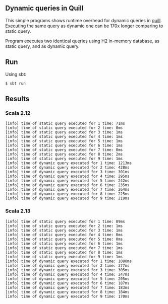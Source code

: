 ## Dynamic queries in Quill

This simple programs shows runtime overhead for dynamic queries in [quill](https://github.com/getquill/quill). Executing the same query as dynamic one can be 170x longer comparing to static query.

Program executes two identical queries using H2 in-memory database, as static query, and as dynamic query.

## Run

Using sbt:
```
$ sbt run
```

## Results

### Scala 2.12
```
[info] time of static query executed for 1 time: 71ms
[info] time of static query executed for 2 time: 0ms
[info] time of static query executed for 3 time: 1ms
[info] time of static query executed for 4 time: 1ms
[info] time of static query executed for 5 time: 1ms
[info] time of static query executed for 6 time: 1ms
[info] time of static query executed for 7 time: 0ms
[info] time of static query executed for 8 time: 2ms
[info] time of static query executed for 9 time: 1ms
[info] time of dynamic query executed for 1 time: 1213ms
[info] time of dynamic query executed for 2 time: 428ms
[info] time of dynamic query executed for 3 time: 301ms
[info] time of dynamic query executed for 4 time: 295ms
[info] time of dynamic query executed for 5 time: 242ms
[info] time of dynamic query executed for 6 time: 235ms
[info] time of dynamic query executed for 7 time: 264ms
[info] time of dynamic query executed for 8 time: 225ms
[info] time of dynamic query executed for 9 time: 219ms
```

### Scala 2.13
```
[info] time of static query executed for 1 time: 89ms
[info] time of static query executed for 2 time: 1ms
[info] time of static query executed for 3 time: 1ms
[info] time of static query executed for 4 time: 0ms
[info] time of static query executed for 5 time: 0ms
[info] time of static query executed for 6 time: 1ms
[info] time of static query executed for 7 time: 1ms
[info] time of static query executed for 8 time: 1ms
[info] time of static query executed for 9 time: 1ms
[info] time of dynamic query executed for 1 time: 1080ms
[info] time of dynamic query executed for 2 time: 377ms
[info] time of dynamic query executed for 3 time: 305ms
[info] time of dynamic query executed for 4 time: 247ms
[info] time of dynamic query executed for 5 time: 205ms
[info] time of dynamic query executed for 6 time: 187ms
[info] time of dynamic query executed for 7 time: 183ms
[info] time of dynamic query executed for 8 time: 184ms
[info] time of dynamic query executed for 9 time: 170ms
```
